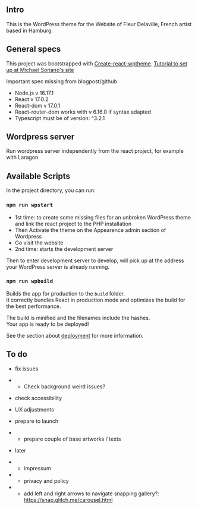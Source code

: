## Intro

This is the WordPress theme for the Website of Fleur Delaville, French artist
based in Hamburg.

## General specs

This project was bootstrapped with
[Create-react-wptheme](https://github.com/devloco/create-react-wptheme).
[Tutorial to set up at Michael Soriano's site](https://michaelsoriano.com/wordpress-theme-react-part-1-setup/)

Important spec missing from blogpost/github

- Node.js v 16.17.1
- React v 17.0.2
- React-dom v 17.0.1
- React-router-dom works with v 6.16.0 if syntax adapted
- Typescript must be of version: ^3.2.1

## Wordpress server

Run wordpress server independently from the react project, for example with
Laragon.

## Available Scripts

In the project directory, you can run:

### `npm run wpstart`

- 1st time: to create some missing files for an unbroken WordPress theme and
  link the react project to the PHP installation
- Then Activate the theme on the Appearence admin section of Wordpress
- Go visit the website
- 2nd time: starts the development server

Then to enter development server to develop, will pick up at the address your
WordPress server is already running.

### `npm run wpbuild`

Builds the app for production to the `build` folder.<br /> It correctly bundles
React in production mode and optimizes the build for the best performance.

The build is minified and the filenames include the hashes.<br /> Your app is
ready to be deployed!

See the section about
[deployment](https://facebook.github.io/create-react-app/docs/deployment) for
more information.

## To do

- fix issues
- - Check background weird issues?

- check accessibility

- UX adjustments

- prepare to launch
- - prepare couple of base artworks / texts

- later
- - impressum
- - privacy and policy
- - add left and right arrows to navigate snapping gallery?:
    https://snap.glitch.me/carousel.html
